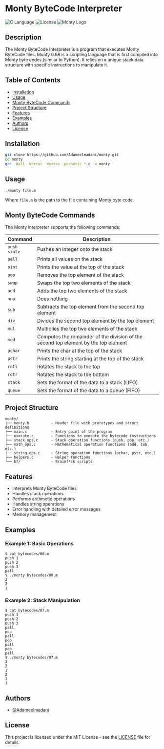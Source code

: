 # Monty ByteCode Interpreter

![C Language](https://img.shields.io/badge/Language-C-blue)
![License](https://img.shields.io/badge/License-MIT-green)
![Monty Logo](https://i.imgur.com/1azREoT.png)

## Description

The Monty ByteCode Interpreter is a program that executes Monty ByteCode files. Monty 0.98 is a scripting language that is first compiled into Monty byte codes (similar to Python). It relies on a unique stack data structure with specific instructions to manipulate it.

## Table of Contents

- [Installation](#installation)
- [Usage](#usage)
- [Monty ByteCode Commands](#monty-bytecode-commands)
- [Project Structure](#project-structure)
- [Features](#features)
- [Examples](#examples)
- [Authors](#authors)
- [License](#license)

## Installation

```bash
git clone https://github.com/Adameelmadani/monty.git
cd monty
gcc -Wall -Werror -Wextra -pedantic *.c -o monty
```

## Usage

```bash
./monty file.m
```

Where `file.m` is the path to the file containing Monty byte code.

## Monty ByteCode Commands

The Monty interpreter supports the following commands:

| Command | Description |
|---------|-------------|
| `push <int>` | Pushes an integer onto the stack |
| `pall` | Prints all values on the stack |
| `pint` | Prints the value at the top of the stack |
| `pop` | Removes the top element of the stack |
| `swap` | Swaps the top two elements of the stack |
| `add` | Adds the top two elements of the stack |
| `nop` | Does nothing |
| `sub` | Subtracts the top element from the second top element |
| `div` | Divides the second top element by the top element |
| `mul` | Multiplies the top two elements of the stack |
| `mod` | Computes the remainder of the division of the second top element by the top element |
| `pchar` | Prints the char at the top of the stack |
| `pstr` | Prints the string starting at the top of the stack |
| `rotl` | Rotates the stack to the top |
| `rotr` | Rotates the stack to the bottom |
| `stack` | Sets the format of the data to a stack (LIFO) |
| `queue` | Sets the format of the data to a queue (FIFO) |

## Project Structure

```
monty/
├── monty.h          - Header file with prototypes and struct definitions
├── main.c           - Entry point of the program
├── execute.c        - Functions to execute the bytecode instructions
├── stack_ops.c      - Stack operation functions (push, pop, etc.)
├── math_ops.c       - Mathematical operation functions (add, sub, etc.)
├── string_ops.c     - String operation functions (pchar, pstr, etc.)
├── helpers.c        - Helper functions
└── bf/              - Brainf*ck scripts
```

## Features

- Interprets Monty ByteCode files
- Handles stack operations
- Performs arithmetic operations
- Handles string operations
- Error handling with detailed error messages
- Memory management

## Examples

### Example 1: Basic Operations

```
$ cat bytecodes/00.m
push 1
push 2
push 3
pall
$ ./monty bytecodes/00.m
3
2
1
```

### Example 2: Stack Manipulation

```
$ cat bytecodes/07.m
push 1
push 2
push 3
pall
pop
pall
pop
pall
pop
pall
$ ./monty bytecodes/07.m
3
2
1
2
1
1

```

## Authors

- [@Adameelmadani](https://github.com/Adameelmadani)

## License

This project is licensed under the MIT License - see the [LICENSE](LICENSE) file for details.
